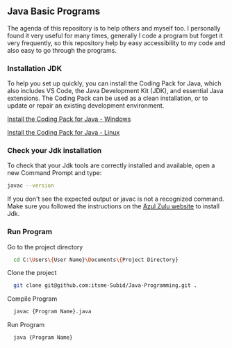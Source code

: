 ## Java Basic Programs

The agenda of this repository is to help others and myself too.
I personally found it very useful for many times, generally I code a program but forget it very frequently, so this repository help by easy accessibility to my code and also easy to go through the programs.
 
### Installation JDK

To help you set up quickly, you can install the Coding Pack for Java, which also includes VS Code, the Java Development Kit (JDK), and essential Java extensions. The Coding Pack can be used as a clean installation, or to update or repair an existing development environment.

[Install the Coding Pack for Java - Windows](https://www.azul.com/downloads/?os=windows&package=jdk)

[Install the Coding Pack for Java - Linux](https://www.azul.com/downloads/?os=linux&package=jdk)

### Check your Jdk installation
To check that your Jdk tools are correctly installed and available, open a new Command Prompt and type:

```bash
javac --version
```
If you don't see the expected output or javac is not a recognized command. Make sure you followed the instructions on the [Azul Zulu website](https://www.azul.com/downloads/?package=jdk) to install Jdk.

### Run Program

Go to the project directory 
```bash
  cd C:\Users\{User Name}\Documents\{Project Directory}
```

Clone the project

```bash
  git clone git@github.com:itsme-Subid/Java-Programming.git .
```

Compile Program

```bash
  javac {Program Name}.java
```

Run Program

```bash
  java {Program Name}
```

